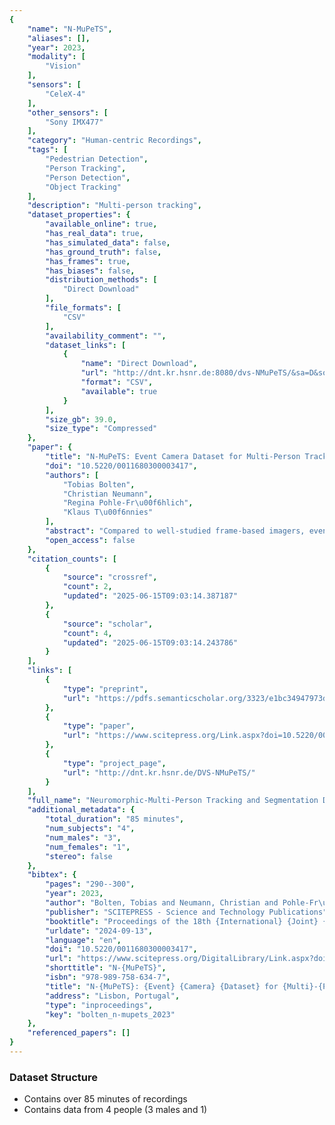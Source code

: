 ```yaml
---
{
    "name": "N-MuPeTS",
    "aliases": [],
    "year": 2023,
    "modality": [
        "Vision"
    ],
    "sensors": [
        "CeleX-4"
    ],
    "other_sensors": [
        "Sony IMX477"
    ],
    "category": "Human-centric Recordings",
    "tags": [
        "Pedestrian Detection",
        "Person Tracking",
        "Person Detection",
        "Object Tracking"
    ],
    "description": "Multi-person tracking",
    "dataset_properties": {
        "available_online": true,
        "has_real_data": true,
        "has_simulated_data": false,
        "has_ground_truth": false,
        "has_frames": true,
        "has_biases": false,
        "distribution_methods": [
            "Direct Download"
        ],
        "file_formats": [
            "CSV"
        ],
        "availability_comment": "",
        "dataset_links": [
            {
                "name": "Direct Download",
                "url": "http://dnt.kr.hsnr.de:8080/dvs-NMuPeTS/&sa=D&source=editors&ust=1726796807297967&usg=AOvVaw26NK2KIb4cPClOhNHn69gQ",
                "format": "CSV",
                "available": true
            }
        ],
        "size_gb": 39.0,
        "size_type": "Compressed"
    },
    "paper": {
        "title": "N-MuPeTS: Event Camera Dataset for Multi-Person Tracking and Instance Segmentation",
        "doi": "10.5220/0011680300003417",
        "authors": [
            "Tobias Bolten",
            "Christian Neumann",
            "Regina Pohle-Fr\u00f6hlich",
            "Klaus T\u00f6nnies"
        ],
        "abstract": "Compared to well-studied frame-based imagers, event-based cameras form a new paradigm. They are biologically inspired optical sensors and differ in operation and output. While a conventional frame is dense and ordered, the output of an event camera is a sparse and unordered stream of output events. Therefore, to take full advantage of these sensors new datasets are needed for research and development. Despite their ongoing use, the selection and availability of event-based datasets is currently still limited. To address this limitation, we present a technical recording setup as well as a software processing pipeline for generating event-based recordings in the context of multi-person tracking. Our approach enables the automatic generation of highly accurate instance labels for each individual output event using color features in the scene. Additionally, we employed our method to release a dataset including one to four persons addressing the common challenges arising in multi-person t racking scenarios. This dataset contains nine different scenarios, with a total duration of over 85 minutes.",
        "open_access": false
    },
    "citation_counts": [
        {
            "source": "crossref",
            "count": 2,
            "updated": "2025-06-15T09:03:14.387187"
        },
        {
            "source": "scholar",
            "count": 4,
            "updated": "2025-06-15T09:03:14.243786"
        }
    ],
    "links": [
        {
            "type": "preprint",
            "url": "https://pdfs.semanticscholar.org/3323/e1bc34947973d4ed222a0750bf8d722458f9.pdf"
        },
        {
            "type": "paper",
            "url": "https://www.scitepress.org/Link.aspx?doi=10.5220/0011680300003417"
        },
        {
            "type": "project_page",
            "url": "http://dnt.kr.hsnr.de/DVS-NMuPeTS/"
        }
    ],
    "full_name": "Neuromorphic-Multi-Person Tracking and Segmentation Dataset (N-MuPeTS)",
    "additional_metadata": {
        "total_duration": "85 minutes",
        "num_subjects": "4",
        "num_males": "3",
        "num_females": "1",
        "stereo": false
    },
    "bibtex": {
        "pages": "290--300",
        "year": 2023,
        "author": "Bolten, Tobias and Neumann, Christian and Pohle-Fr\u00f6hlich, Regina and T\u00f6nnies, Klaus",
        "publisher": "SCITEPRESS - Science and Technology Publications",
        "booktitle": "Proceedings of the 18th {International} {Joint} {Conference} on {Computer} {Vision}, {Imaging} and {Computer} {Graphics} {Theory} and {Applications}",
        "urldate": "2024-09-13",
        "language": "en",
        "doi": "10.5220/0011680300003417",
        "url": "https://www.scitepress.org/DigitalLibrary/Link.aspx?doi=10.5220/0011680300003417",
        "shorttitle": "N-{MuPeTS}",
        "isbn": "978-989-758-634-7",
        "title": "N-{MuPeTS}: {Event} {Camera} {Dataset} for {Multi}-{Person} {Tracking} and {Instance} {Segmentation}:",
        "address": "Lisbon, Portugal",
        "type": "inproceedings",
        "key": "bolten_n-mupets_2023"
    },
    "referenced_papers": []
}
---
```


### Dataset Structure

- Contains over 85 minutes of recordings
- Contains data from 4 people (3 males and 1)
